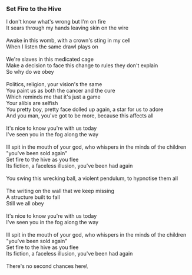 ### Set Fire to the Hive

I don't know what's wrong but I'm on fire\
It sears through my hands leaving skin on the wire\
\
Awake in this womb, with a crown's sting in my cell\
When I listen the same drawl plays on\
\
We're slaves in this medicated cage\
Make a decision to face this change to rules they don't explain\
So why do we obey\
\
Politics, religion, your vision's the same\
You paint us as both the cancer and the cure\
Which reminds me that it's just a game\
Your alibis are selfish\
You pretty boy, pretty face dolled up again, a star for us to adore\
And you man, you've got to be more, because this affects all\
\
It's nice to know you're with us today\
I've seen you in the fog along the way\
\
Ill spit in the mouth of your god, who whispers in the minds of the children "you've been sold again"\
Set fire to the hive as you flee\
Its fiction, a faceless illusion, you've been had again\
\
You swing this wrecking ball, a violent pendulum, to hypnotise them all\
\
The writing on the wall that we keep missing\
A structure built to fall\
Still we all obey\
\
It's nice to know you're with us today\
I've seen you in the fog along the way\
\
Ill spit in the mouth of your god, who whispers in the minds of the children "you've been sold again"\
Set fire to the hive as you flee\
Its fiction, a faceless illusion, you've been had again\
\
There's no second chances here\

